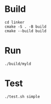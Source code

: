 # Build
```
cd linker
cmake -S . -B build
cmake --build build
```

# Run
```
./build/myld
```

# Test
```
./test.sh simple
```
